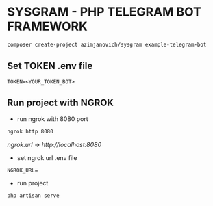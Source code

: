 # SYSGRAM - PHP TELEGRAM BOT FRAMEWORK

```bash
composer create-project azimjanovich/sysgram example-telegram-bot
```

## Set TOKEN .env file
```.env
TOKEN=<YOUR_TOKEN_BOT>
```

## Run project with NGROK
- run ngrok with 8080 port
```bash
ngrok http 8080
```
<i>ngrok.url -> http://localhost:8080</i>

- set ngrok url .env file
```.env
NGROK_URL=
```

- run project
```bash
php artisan serve
```
